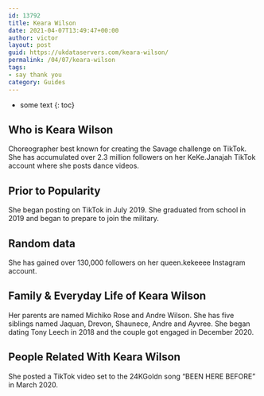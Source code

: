 ```yaml
---
id: 13792
title: Keara Wilson
date: 2021-04-07T13:49:47+00:00
author: victor
layout: post
guid: https://ukdataservers.com/keara-wilson/
permalink: /04/07/keara-wilson
tags:
- say thank you
category: Guides
---
```


* some text
{: toc}


## Who is Keara Wilson



Choreographer best known for creating the Savage challenge on TikTok. She has accumulated over 2.3 million followers on her KeKe.Janajah TikTok account where she posts dance videos.

                
                
                
## Prior to Popularity



She began posting on TikTok in July 2019. She graduated from school in 2019 and began to prepare to join the military. 

                
                
                
## Random data



She has gained over 130,000 followers on her queen.kekeeee Instagram account. 

                
                
                
## Family & Everyday Life of Keara Wilson



Her parents are named Michiko Rose and Andre Wilson. She has five siblings named Jaquan, Drevon, Shaunece, Andre and Ayvree. She began dating Tony Leech in 2018 and the couple got engaged in December 2020.

                
                
                
## People Related With Keara Wilson



She posted a TikTok video set to the 24KGoldn song &#8220;BEEN HERE BEFORE&#8221; in March 2020. 

                
              
            
          
          
          